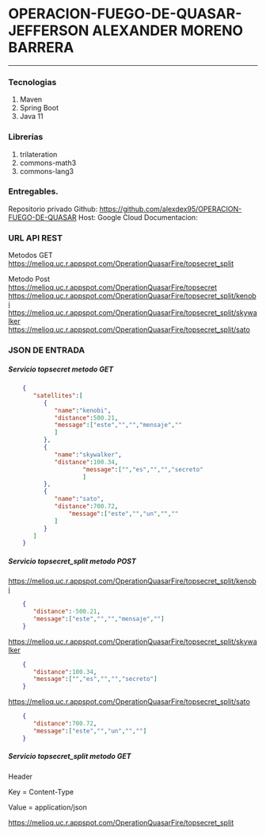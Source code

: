 # OPERACION-FUEGO-DE-QUASAR-JEFFERSON ALEXANDER MORENO BARRERA
*****************************************************************************************************************************************************************
###  Tecnologias
1. Maven
2. Spring Boot
3. Java 11

###  Librerías
1. trilateration
2. commons-math3
3. commons-lang3

### Entregables.
Repositorio privado Github: https://github.com/alexdex95/OPERACION-FUEGO-DE-QUASAR
Host: Google Cloud
Documentacion:

### URL API REST

Metodos GET
https://melioq.uc.r.appspot.com/OperationQuasarFire/topsecret_split

Metodo Post
https://melioq.uc.r.appspot.com/OperationQuasarFire/topsecret
https://melioq.uc.r.appspot.com/OperationQuasarFire/topsecret_split/kenobi
https://melioq.uc.r.appspot.com/OperationQuasarFire/topsecret_split/skywalker
https://melioq.uc.r.appspot.com/OperationQuasarFire/topsecret_split/sato

### JSON DE ENTRADA
##### Servicio topsecret metodo GET 

```json
    {
       "satellites":[
          {
             "name":"kenobi",
             "distance":500.21,
             "message":["este","","","mensaje",""
    		 ]
          },
          {
             "name":"skywalker",
             "distance":100.34,
    				 "message":["","es","","","secreto"
    				 ]
          },
          {
             "name":"sato",
             "distance":700.72,
    		  	 "message":["este","","un","",""
             ]
          }
       ]
    }
```
##### Servicio topsecret_split metodo POST
https://melioq.uc.r.appspot.com/OperationQuasarFire/topsecret_split/kenobi

```json
    {
       "distance":-500.21,
       "message":["este","","","mensaje",""]
    }
```

https://melioq.uc.r.appspot.com/OperationQuasarFire/topsecret_split/skywalker

```json
    {
       "distance":100.34,
       "message":["","es","","","secreto"]
    }
```

https://melioq.uc.r.appspot.com/OperationQuasarFire/topsecret_split/sato

```json
    {
       "distance":700.72,
       "message":["este","","un","",""]
    }
```

##### Servicio topsecret_split metodo GET
Header

Key = Content-Type 

Value = application/json

https://melioq.uc.r.appspot.com/OperationQuasarFire/topsecret_split

